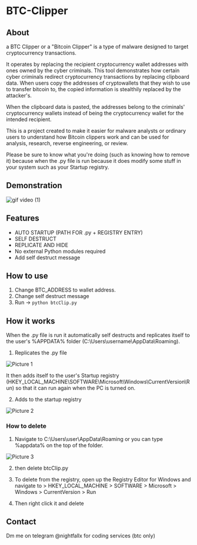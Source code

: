 # BTC-Clipper 

## About
a BTC Clipper or a "Bitcoin Clipper" is a type of malware designed to target cryptocurrency transactions. 

It operates by replacing the recipient cryptocurrency wallet addresses with ones owned by the cyber criminals. This tool demonstrates how certain 
cyber criminals redirect cryptocurrency transactions by replacing clipboard data. When users copy the addresses of cryptowallets that they wish 
to use to transfer bitcoin to, the copied information is stealthily replaced by the attacker's. 

When the clipboard data is pasted, the addresses belong to the criminals' cryptocurrency wallets instead of being the  cryptocurrency wallet for
the intended recipient.

This is a project created to make it easier for malware analysts or ordinary users to understand how Bitcoin clippers work and can be used for 
analysis, research, reverse engineering, or review.

Please be sure to know what you're doing (such as knowing how to remove it) because when the .py file is run because it does modify some stuff in your system such as your
Startup registry.

## Demonstration 

![gif video (1)](https://user-images.githubusercontent.com/75003671/107109844-67b4c400-687e-11eb-8c48-823db42d1808.gif)

## Features
- AUTO STARTUP (PATH FOR .py  + REGISTRY ENTRY)
- SELF DESTRUCT
- REPLICATE AND HIDE
- No external Python modules required
- Add self destruct message

## How to use
1. Change BTC_ADDRESS to wallet address. 
2. Change self destruct message
3. Run -> ```python btcClip.py```

## How it works

When the .py file is run it automatically self destructs and replicates itself to the user's %APPDATA% folder (C:\Users\username\AppData\Roaming). 

1. Replicates the .py file

![Picture 1 ](https://i.ibb.co/6P1WGDM/Screenshot-80.png)

It then adds itself
to the user's Startup registry (HKEY_LOCAL_MACHINE\SOFTWARE\Microsoft\Windows\CurrentVersion\Run) so that it can run again when the PC is turned on. 

2. Adds to the startup registry

![Picture 2 ](https://i.ibb.co/Pzxrf9X/Screenshot-81.png)


### How to delete

1. Navigate to C:\Users\user\AppData\Roaming or you can type %appdata% on the top of the folder.

![Picture 3 ](https://i.ibb.co/3F4YMzP/Screenshot-82.png)

2. then delete btcClip.py

3. To delete from the registry, open up the Registry Editor for Windows and navigate to > HKEY_LOCAL_MACHINE > SOFTWARE > Microsoft > Windows > CurrentVersion > Run
4. Then right click it and delete


## Contact
Dm me on telegram @nightfallx for coding services (btc only)

